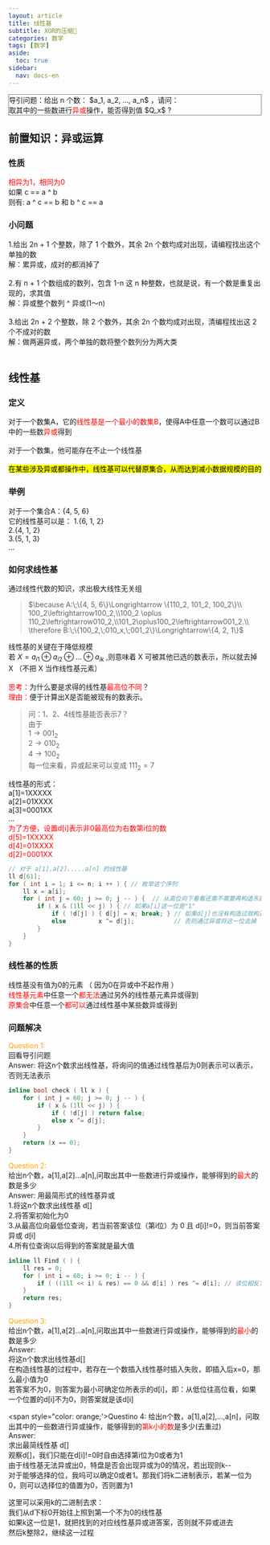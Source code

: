 ```yaml
---
layout: article
title: 线性基
subtitle: XOR的压缩🤔
categories: 数学
tags: [数学]
aside:
  toc: true
sidebar:
  nav: docs-en
---
```


<div style="border: 1px solid grey;">导引问题：给出 n 个数： $a_1, a_2, ..., a_n$ ，请问：<br>取其中的一些数进行<span style="color:red;">异或</span>操作，能否得到值 $Q_x$ ?</div>

## 前置知识：异或运算
### 性质
<span style="color: red;">相异为1，相同为0</span><br>
如果 c == a ^ b <br>
则有: a ^ c == b 和 b ^ c == a <br>
### 小问题
1.给出 2n + 1 个整数，除了 1 个数外，其余 2n 个数均成对出现，请编程找出这个单独的数<br>
解：累异或，成对的都消掉了<br><br>
2.有 n + 1 个数组成的数列，包含 1-n 这 n 种整数，也就是说，有一个数是重复出现的，求其值<br>
解：异或整个数列 ^ 异或(1～n)<br><br>
3.给出 2n + 2 个整数，除 2 个数外，其余 2n 个数均成对出现，清编程找出这 2 个不成对的数<br> 
解：做两遍异或，两个单独的数将整个数列分为两大类<br><br>

## 线性基
### 定义
对于一个数集A，它的<span style="color:red;">线性基是一个最小的数集B</span>，使得A中任意一个数可以通过B中的一些数<span style="color:red;">异或</span>得到<br><br>
对于一个数集，他可能存在不止一个线性基<br><br>
<mark>在某些涉及异或都操作中，线性基可以代替原集合，从而达到减小数据规模的目的</mark>
### 举例
对于一个集合A：{4, 5, 6}<br>
它的线性基可以是：
1.{6, 1, 2}<br>
2.{4, 1, 2}<br>
3.{5, 1, 3}<br>
...<br>
### 如何求线性基
通过线性代数的知识，求出极大线性无关组<br>
>$\because A:\;\{4, 5, 6\}\Longrightarrow \{110_2, 101_2, 100_2\}\\
100_2\leftrightarrow100_2,\\100_2 \oplus 110_2\leftrightarrow010_2,\\101_2\oplus100_2\leftrightarrow001_2.\\
\therefore B:\;\{100_2,\;010_x,\;001_2\}\Longrightarrow\{4, 2, 1\}$

线性基的关键在于降低规模<br>
若 $X=a_{i1}\oplus a_{i2}\oplus ...\oplus a_{ik}$ ,则意味着 X 可被其他已选的数表示，所以就去掉 X （不把 X 当作线性基元素）<br><br>
<span style="color:red;">思考：</span>为什么要是求得的线性基<span style="color:red;">最高位不同</span>？<br>
<span style="color:red;">理由：</span>便于计算出X是否能被现有的数表示。<br>
>问：1、2、4线性基能否表示7？  
由于  
$1\rightarrow001_2$   
$2\rightarrow010_2$  
$4\rightarrow100_2$  
每一位来看，异或起来可以变成 $111_2=7$ 
  
线性基的形式：  
a[1]=1XXXXX  
a[2]=01XXXX  
a[3]=0001XX  
...  
<span style="color:red;">为了方便，设置d[i]表示非0最高位为右数第i位的数  
d[5]=1XXXXX  
d[4]=01XXXX  
d[2]=0001XX  </span>  

```cpp
// 对于 a[1].a[2].....a[n] 的线性基
ll d[61];
for ( int i = 1; i <= n; i ++ ) { // 枚举这个序列
	ll x = a[i];
	for ( int j = 60; j >= 0; j -- ) {  // 从高位向下看看还需不需要再构造东西了
		if ( x & (1ll << j) ) { // 如果a[i]这一位是"1"
			if ( !d[j] ) { d[j] = x; break; } // 如果d[j]也没有构造过就构造一下
			else         x ^= d[j];           // 否则通过异或将这一位去掉
		}
	}
}
```

### 线性基的性质
线性基没有值为0的元素 （ 因为0在异或中不起作用 ）  
<span style="color:red;">线性基元素</span>中任意一个<span style="color: red;">都无法</span>通过另外的线性基元素异或得到  
<span style="color:red;">原集合</span>中任意一个<span style="color: red;">都可以</span>通过线性基中某些数异或得到  

### 问题解决 
<span style="color: orange;">Question 1:</span>  
回看导引问题   
Answer: 将这n个数求出线性基，将询问的值通过线性基后为0则表示可以表示，否则无法表示  

```cpp
inline bool check ( ll x ) {
	for ( int j = 60; j >= 0; j -- ) {
		if ( x & (1ll << j) ) {
			if ( !d[j] ) return false;
			else x ^= d[j];
		}
	}
	return (x == 0);
}
```
  
    
<span style="color: orange;">Question 2:</span>  
给出n个数，a[1],a[2]...a[n],问取出其中一些数进行异或操作，能够得到的<span style="color: red;">最大</span>的数是多少  
Answer: 用最简形式的线性基异或  
1.将这n个数求出线性基 d[]  
2.将答案初始化为0  
3.从最高位向最低位查询，若当前答案该位（第i位）为 0 且 d[i]!=0，则当前答案异或 d[i]  
4.所有位查询以后得到的答案就是最大值  

```cpp
inline ll Find ( ) {
	ll res = 0;
	for ( int i = 60; i >= 0; i -- ) {
		if ( ((1ll << i) & res) == 0 && d[i] ) res ^= d[i]; // 该位相反为1
	}
	return res;
}
```
  
<span style="color: orange;">Question 3:</span>  
给出n个数，a[1],a[2]...a[n],问取出其中一些数进行异或操作，能够得到的<span style="color: red;">最小</span>的数是多少  
Answer:   
将这n个数求出线性基d[]  
在构造线性基的过程中，若存在一个数插入线性基时插入失败，即插入后x=0，那么最小值为0  
若答案不为0，则答案为最小可确定位所表示的d[i]，即：从低位往高位看，如果一个位置的d[i]不为0，则答案就是该d[i]  
  
<span style="color: orange;'>Questino 4:</span>
给出n个数，a[1],a[2],...,a[n]，问取出其中的一些数进行异或操作，能够得到的<span style="color: red;">第k小的数</span>是多少(去重过)  
Answer:  
求出最简线性基 d[]  
观察d[]，我们只能在d[i]!=0时自由选择第i位为0或者为1  
由于线性基无法异或出0，特盘是否会出现异或为0的情况，若出现则k--   
对于能够选择的位，我吗可以确定0或者1。那我们将k二进制表示，若某一位为0，则可以选择位的值置为0，否则置为1  
    
这里可以采用k的二进制去求：  
我们从d下标0开始往上照到第一个不为0的线性基  
如果k这一位是1，就把找到的对应线性基异或进答案，否则就不异或进去  
然后k整除2，继续这一过程  
